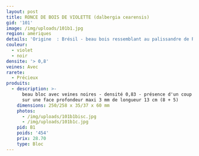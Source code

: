 ```yaml
---
layout: post
title: RONCE DE BOIS DE VIOLETTE (dalbergia cearensis)
gid: '101'
image: /img/uploads/101b1.jpg
region: amériques
details: 'Origine  : Brésil - beau bois ressemblant au palissandre de Rio'
couleur:
  - violet
  - noir
densite: '> 0,8'
veines: Avec
rarete:
  - Précieux
produits:
  - description: >-
      beau bloc avec veines noires - densité 0,83 - présence d'un coup de scie
      sur une face profondeur maxi 3 mm de longueur 13 cm (8 + 5)
    dimensions: 250/258 x 35/37 x 60 mm
    photos:
      - /img/uploads/101b1bisc.jpg
      - /img/uploads/101b1c.jpg
    pid: B1
    poids: '454'
    prix: 28.70
    type: Bloc
---
```



